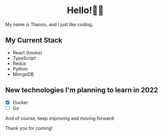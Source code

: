 
<h1 align='center'>Hello!👋😊</h1>

<p>My name is Thanos, and I just like coding.</p>

<h2>My Current Stack</h2>
<ul>
  <li>React (hooks)</li>
  <li>TypeScript</li>
  <li>Redux</li>
  <li>Python</li>
  <li>MongoDB</li>
</ul>


<h2>New technologies I'm planning to learn in 2022</h2>

- [X] Docker
- [ ] Go

<p>And of course, keep improving and moving forward!</p>

  
<p>Thank you for coming!</p>
